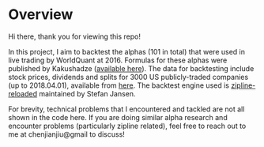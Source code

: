 # Overview
Hi there, thank you for viewing this repo!

In this project, I aim to backtest the alphas (101 in total) that were used in live trading by WorldQuant at 2016. Formulas for these alphas were published by Kakushadze ([available here](https://arxiv.org/pdf/1601.00991.pdf)). The data for backtesting include stock prices, dividends and splits for 3000 US publicly-traded companies (up to 2018.04.01), available from [here](https://data.nasdaq.com/databases/WIKIP#documentation). The backtest engine used is [zipline-reloaded](https://github.com/stefan-jansen/zipline-reloaded) maintained by Stefan Jansen.

For brevity, technical problems that I encountered and tackled are not all shown in the code here. If you are doing similar alpha research and encounter problems (particularly zipline related), feel free to reach out to me at chenjianjiu@gmail to discuss!
